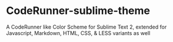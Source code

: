 CodeRunner-sublime-theme
=======================

A CodeRunner like Color Scheme for Sublime Text 2, extended for Javascript, Markdown, HTML, CSS, & LESS variants as well
